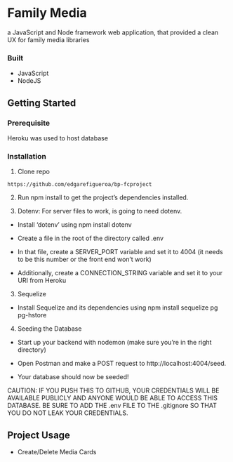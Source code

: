 # Family Media
a JavaScript and Node framework web application, that provided a clean UX for family media libraries

### Built
* JavaScript
* NodeJS

## Getting Started
### Prerequisite
Heroku was used to host database

### Installation
1. Clone repo
```
https://github.com/edgarefigueroa/bp-fcproject
```
2. Run npm install to get the project’s dependencies installed.

3. Dotenv: For server files to work, is going to need dotenv.

* Install ‘dotenv’ using npm install dotenv

* Create a file in the root of the directory called .env

* In that file, create a SERVER_PORT variable and set it to 4004 (it needs to be this number or the front end won’t work)

* Additionally, create a CONNECTION_STRING variable and set it to your URI from Heroku 

3. Sequelize
* Install Sequelize and its dependencies using npm install sequelize pg pg-hstore

4. Seeding the Database
* Start up your backend with nodemon (make sure you’re in the right directory)

* Open Postman and make a POST request to http://localhost:4004/seed.

* Your database should now be seeded!


CAUTION: IF YOU PUSH THIS TO GITHUB, YOUR CREDENTIALS WILL BE AVAILABLE PUBLICLY AND ANYONE WOULD BE ABLE TO ACCESS THIS DATABASE. BE SURE TO ADD THE .env FILE TO THE .gitignore SO THAT YOU DO NOT LEAK YOUR CREDENTIALS.

## Project Usage
- Create/Delete Media Cards